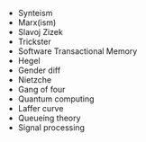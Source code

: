 * Synteism
* Marx(ism)
* Slavoj Zizek
* Trickster
* Software Transactional Memory
* Hegel
* Gender diff
* Nietzche
* Gang of four
* Quantum computing
* Laffer curve
* Queueing theory
* Signal processing
